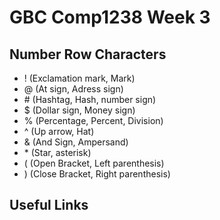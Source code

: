 # GBC Comp1238 Week 3 

## Number Row Characters
- ! (Exclamation mark, Mark)
- @ (At sign, Adress sign)
- \# (Hashtag, Hash, number sign)
- $ (Dollar sign, Money sign)
- % (Percentage, Percent, Division)
- ^ (Up arrow, Hat)
- & (And Sign, Ampersand)
- \* (Star, asterisk)
- ( (Open Bracket, Left parenthesis)
- ) (Close Bracket, Right parenthesis)

## Useful Links



